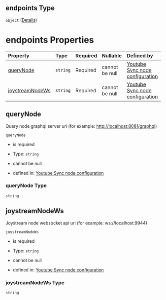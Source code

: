## endpoints Type

`object` ([Details](definition-properties-endpoints.md))

# endpoints Properties

| Property                            | Type     | Required | Nullable       | Defined by                                                                                                                                                                                             |
| :---------------------------------- | :------- | :------- | :------------- | :----------------------------------------------------------------------------------------------------------------------------------------------------------------------------------------------------- |
| [queryNode](#querynode)             | `string` | Required | cannot be null | [Youtube Sync node configuration](definition-properties-endpoints-properties-querynode.md "https://joystream.org/schemas/youtube-synch/config#/properties/endpoints/properties/queryNode")             |
| [joystreamNodeWs](#joystreamnodews) | `string` | Required | cannot be null | [Youtube Sync node configuration](definition-properties-endpoints-properties-joystreamnodews.md "https://joystream.org/schemas/youtube-synch/config#/properties/endpoints/properties/joystreamNodeWs") |

## queryNode

Query node graphql server uri (for example: <http://localhost:8081/graphql>)

`queryNode`

*   is required

*   Type: `string`

*   cannot be null

*   defined in: [Youtube Sync node configuration](definition-properties-endpoints-properties-querynode.md "https://joystream.org/schemas/youtube-synch/config#/properties/endpoints/properties/queryNode")

### queryNode Type

`string`

## joystreamNodeWs

Joystream node websocket api uri (for example: ws\://localhost:9944)

`joystreamNodeWs`

*   is required

*   Type: `string`

*   cannot be null

*   defined in: [Youtube Sync node configuration](definition-properties-endpoints-properties-joystreamnodews.md "https://joystream.org/schemas/youtube-synch/config#/properties/endpoints/properties/joystreamNodeWs")

### joystreamNodeWs Type

`string`
